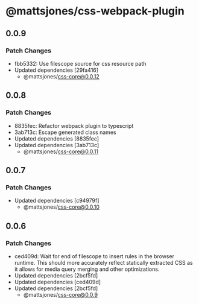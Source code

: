 # @mattsjones/css-webpack-plugin

## 0.0.9

### Patch Changes

- fbb5332: Use filescope source for css resource path
- Updated dependencies [29fa416]
  - @mattsjones/css-core@0.0.12

## 0.0.8

### Patch Changes

- 8835fec: Refactor webpack plugin to typescript
- 3ab713c: Escape generated class names
- Updated dependencies [8835fec]
- Updated dependencies [3ab713c]
  - @mattsjones/css-core@0.0.11

## 0.0.7

### Patch Changes

- Updated dependencies [c94979f]
  - @mattsjones/css-core@0.0.10

## 0.0.6

### Patch Changes

- ced409d: Wait for end of filescope to insert rules in the browser runtime. This should more accurately reflect statically extracted CSS as it allows for media query merging and other optimizations.
- Updated dependencies [2bcf5fd]
- Updated dependencies [ced409d]
- Updated dependencies [2bcf5fd]
  - @mattsjones/css-core@0.0.9
